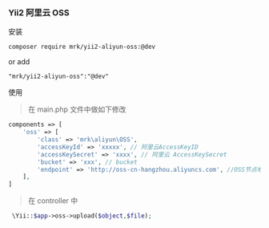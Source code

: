 ### Yii2 阿里云 OSS

安装

```
composer require mrk/yii2-aliyun-oss:@dev
```

or add

```
"mrk/yii2-aliyun-oss":"@dev"
```


使用

> 在 main.php 文件中做如下修改

```php
components => [
    'oss' => [
        'class' => 'mrk\aliyun\OSS',
        'accessKeyId' => 'xxxxx', // 阿里云AccessKeyID
        'accessKeySecret' => 'xxxx', // 阿里云 AccessKeySecret
        'bucket' => 'xxx', // bucket
        'endpoint' => 'http://oss-cn-hangzhou.aliyuncs.com', //OSS节点地址
    ],
]
```

> 在 controller 中

```php
 \Yii::$app->oss->upload($object,$file);
```
